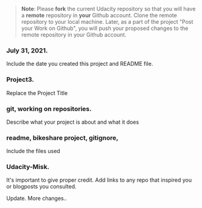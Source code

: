 >**Note**: Please **fork** the current Udacity repository so that you will have a **remote** repository in **your** Github account. Clone the remote repository to your local machine. Later, as a part of the project "Post your Work on Github", you will push your proposed changes to the remote repository in your Github account.

### July 31, 2021.
Include the date you created this project and README file.

### Project3.
Replace the Project Title

### git, working on repositories.

Describe what your project is about and what it does

### readme, bikeshare project, gitignore,
Include the files used


### Udacity-Misk.
It's important to give proper credit. Add links to any repo that inspired you or blogposts you consulted.

Update.
More changes..


